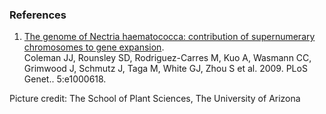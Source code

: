 ### References

1.  [The genome of Nectria haematococca: contribution of supernumerary
    chromosomes to gene
    expansion](http://europepmc.org/abstract/MED/19714214).\
    Coleman JJ, Rounsley SD, Rodriguez-Carres M, Kuo A, Wasmann CC,
    Grimwood J, Schmutz J, Taga M, White GJ, Zhou S et al. 2009. PLoS
    Genet.. 5:e1000618.

Picture credit: The School of Plant Sciences, The University of Arizona
